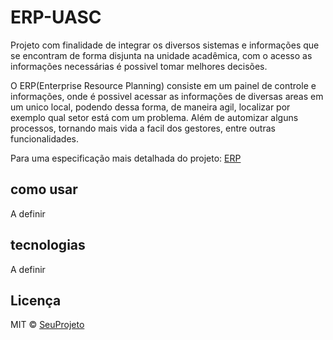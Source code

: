 # ERP-UASC

 Projeto com finalidade de integrar os diversos sistemas e informações que se encontram de forma disjunta na unidade acadêmica, com o acesso as informações necessárias é possivel tomar melhores decisões.
 
  O ERP(Enterprise Resource Planning) consiste em um painel de controle e informações, onde é possivel acessar as informações de diversas areas em um unico local, podendo dessa forma, de maneira agil, localizar por exemplo qual setor está com um problema. Além de automizar alguns processos, tornando mais vida a facil dos gestores, entre outras funcionalidades.
 
 Para uma especificação mais detalhada do projeto: [ERP](https://docs.google.com/document/d/e/2PACX-1vTFGq5_jfEVRNwky4hy8MZCmqNSRTSVMz8FkWl7xYLn6-wYIancyYA_wfp07-mYY3SG7-iJtsulbT7i/pub)
 
## como usar
 A definir

## tecnologias
A definir

## Licença

MIT © [SeuProjeto]()
